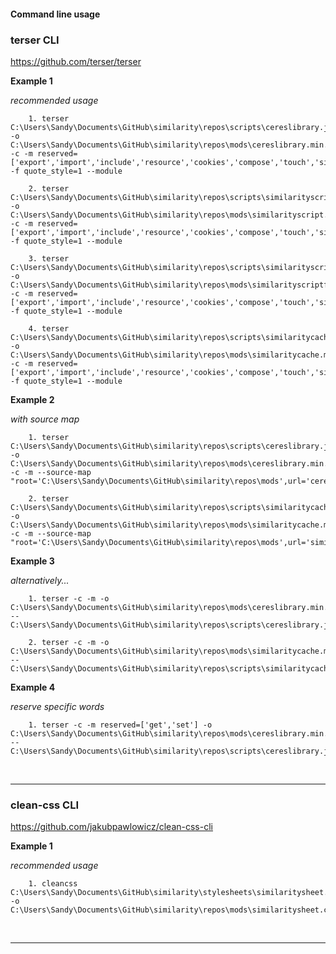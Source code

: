 #### Command line usage

### terser CLI

https://github.com/terser/terser

**Example 1**

*recommended usage*

        1. terser C:\Users\Sandy\Documents\GitHub\similarity\repos\scripts\cereslibrary.js -o C:\Users\Sandy\Documents\GitHub\similarity\repos\mods\cereslibrary.min.js -c -m reserved=['export','import','include','resource','cookies','compose','touch','similarity','similaritycache','similarityframe','cache'] -f quote_style=1 --module

        2. terser C:\Users\Sandy\Documents\GitHub\similarity\repos\scripts\similarityscript.js -o C:\Users\Sandy\Documents\GitHub\similarity\repos\mods\similarityscript.min.js -c -m reserved=['export','import','include','resource','cookies','compose','touch','similarity','similaritycache','similarityframe','cache'] -f quote_style=1 --module

        3. terser C:\Users\Sandy\Documents\GitHub\similarity\repos\scripts\similarityscriptframe.js -o C:\Users\Sandy\Documents\GitHub\similarity\repos\mods\similarityscriptframe.min.js -c -m reserved=['export','import','include','resource','cookies','compose','touch','similarity','similaritycache','similarityframe','cache'] -f quote_style=1 --module

        4. terser C:\Users\Sandy\Documents\GitHub\similarity\repos\scripts\similaritycache.js -o C:\Users\Sandy\Documents\GitHub\similarity\repos\mods\similaritycache.min.js  -c -m reserved=['export','import','include','resource','cookies','compose','touch','similarity','similaritycache','similarityframe','cache'] -f quote_style=1 --module



**Example 2**

*with source map*

        1. terser C:\Users\Sandy\Documents\GitHub\similarity\repos\scripts\cereslibrary.js -o C:\Users\Sandy\Documents\GitHub\similarity\repos\mods\cereslibrary.min.js -c -m --source-map  "root='C:\Users\Sandy\Documents\GitHub\similarity\repos\mods',url='cereslibrary.min.js.map'"

        2. terser C:\Users\Sandy\Documents\GitHub\similarity\repos\scripts\similaritycache.js -o C:\Users\Sandy\Documents\GitHub\similarity\repos\mods\similaritycache.min.js -c -m --source-map  "root='C:\Users\Sandy\Documents\GitHub\similarity\repos\mods',url='similaritycache.min.js.map'"

**Example 3**

*alternatively...*

        1. terser -c -m -o C:\Users\Sandy\Documents\GitHub\similarity\repos\mods\cereslibrary.min.js -- C:\Users\Sandy\Documents\GitHub\similarity\repos\scripts\cereslibrary.js

        2. terser -c -m -o C:\Users\Sandy\Documents\GitHub\similarity\repos\mods\similaritycache.min.js -- C:\Users\Sandy\Documents\GitHub\similarity\repos\scripts\similaritycache.js

**Example 4**

*reserve specific words*

        1. terser -c -m reserved=['get','set'] -o C:\Users\Sandy\Documents\GitHub\similarity\repos\mods\cereslibrary.min.js -- C:\Users\Sandy\Documents\GitHub\similarity\repos\scripts\cereslibrary.js

<br>

***

### clean-css CLI

https://github.com/jakubpawlowicz/clean-css-cli

**Example 1**

*recommended usage*

        1. cleancss C:\Users\Sandy\Documents\GitHub\similarity\stylesheets\similaritysheet.css -o C:\Users\Sandy\Documents\GitHub\similarity\repos\mods\similaritysheet.css

<br>

***        
